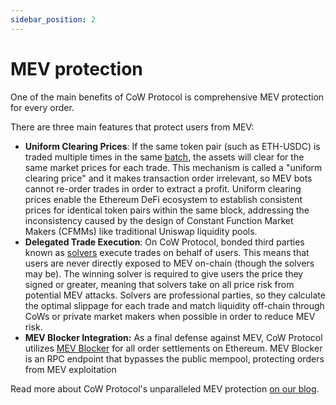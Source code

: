 ```yaml
---
sidebar_position: 2
---
```


# MEV protection

One of the main benefits of CoW Protocol is comprehensive MEV protection for every order. 

There are three main features that protect users from MEV:

- **Uniform Clearing Prices**: If the same token pair (such as ETH-USDC) is traded multiple times in the same [batch](../introduction/batch-auctions), the assets will clear for the same market prices for each trade.
  This mechanism is called a "uniform clearing price" and it makes transaction order irrelevant, so MEV bots cannot re-order trades in order to extract a profit.
  Uniform clearing prices enable the Ethereum DeFi ecosystem to establish consistent prices for identical token pairs within the same block, addressing the inconsistency caused by the design of Constant Function Market Makers (CFMMs) like traditional Uniswap liquidity pools.
- **Delegated Trade Execution**: On CoW Protocol, bonded third parties known as [solvers](../introduction/solvers) execute trades on behalf of users.
  This means that users are never directly exposed to MEV on-chain (though the solvers may be).
  The winning solver is required to give users the price they signed or greater, meaning that solvers take on all price risk from potential MEV attacks.
  Solvers are professional parties, so they calculate the optimal slippage for each trade and match liquidity off-chain through CoWs or private market makers when possible in order to reduce MEV risk.
- **MEV Blocker Integration:** As a final defense against MEV, CoW Protocol utilizes [MEV Blocker](https://mevblocker.io/) for all order settlements on Ethereum.
  MEV Blocker is an RPC endpoint that bypasses the public mempool, protecting orders from MEV exploitation

Read more about CoW Protocol's unparalleled MEV protection [on our blog](https://blog.cow.fi/how-cow-swap-solves-the-mev-problem-fd35b0127390).
